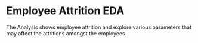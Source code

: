 # Employee Attrition EDA

The Analysis shows employee attrition and explore various parameters that may affect the attritions amongst the employees
